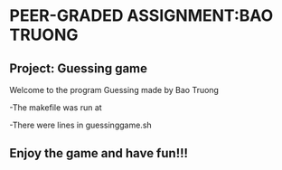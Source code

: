 # PEER-GRADED ASSIGNMENT:BAO TRUONG
## Project: Guessing game
Welcome to the program Guessing made by Bao Truong

-The makefile was run at 

-There were  lines in guessinggame.sh

## Enjoy the game and have fun!!!
